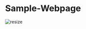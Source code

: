 # Sample-Webpage

![resize](https://user-images.githubusercontent.com/109893255/220549831-c1ff9e2a-466e-48f8-828a-8292f025183f.png)

